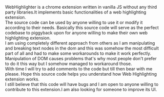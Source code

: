 WebHighlighter is a chrome extension written in vanilla JS without any third party libraries.It implements basic functionalities of a web highlighting extension.<br>
The source code can be used by anyone willing to use it or modify it according to their needs. Basically this source code will serve as the perfect codebase to piggyback upon for anyone willing to make their own web highlighting extension.
<br>I am using completely different approach from others as I am manipulating and breaking text nodes in the dom and this was somehow the most difficult part of all and had to make some workarounds to make it work perfectly. Manipulation of DOM causes problems that's why most people don't prefer to do it this way but I somehow managed to workaround those.
<br>With time I will try to add comments to the code but till then bear with me please. Hope this source code helps you understand how Web Highlighting extension works. <br>I still believe that this code will have bugs and I am open to anyone willing to contribute to this extension.I am also looking for someone to improve its UI.



